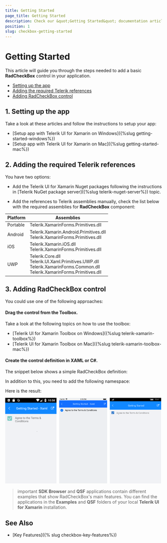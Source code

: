 ```yaml
---
title: Getting Started
page_title: Getting Started
description: Check our &quot;Getting Started&quot; documentation article for Telerik CheckBox for Xamarin control.
position: 1
slug: checkbox-getting-started
---
```


# Getting Started
   
This article will guide you through the steps needed to add a basic **RadCheckBox** control in your application.

* [Setting up the app](#1-setting-up-the-app)
* [Adding the required Telerik references](#2-adding-the-required-telerik-references)
* [Adding RadCheckBox control](#3-adding-radcheckbox-control)

## 1. Setting up the app

Take a look at these articles and follow the instructions to setup your app:

- [Setup app with Telerik UI for Xamarin on Windows]({%slug getting-started-windows%})
- [Setup app with Telerik UI for Xamarin on Mac]({%slug getting-started-mac%})

## 2. Adding the required Telerik references

You have two options:

* Add the Telerik UI for Xamarin Nuget packages following the instructions in [Telerik NuGet package server]({%slug telerik-nuget-server%}) topic.

* Add the references to Telerik assemblies manually, check the list below with the required assemblies for **RadCheckBox** component:

| Platform | Assemblies |
| -------- | ---------- |
| Portable | Telerik.XamarinForms.Primitives.dll |
| Android  | Telerik.Xamarin.Android.Primitives.dll <br/>Telerik.XamarinForms.Primitives.dll |
| iOS      | Telerik.Xamarin.iOS.dll <br/>Telerik.XamarinForms.Primitives.dll |
| UWP      | Telerik.Core.dll <br/> Telerik.UI.Xaml.Primitives.UWP.dll <br/>Telerik.XamarinForms.Common.dll <br/>Telerik.XamarinForms.Primitives.dll |

## 3. Adding RadCheckBox control

You could use one of the following approaches:

#### Drag the control from the Toolbox. 

Take a look at the following topics on how to use the toolbox:

* [Telerik UI for Xamarin Toolbox on Windows]({%slug telerik-xamarin-toolbox%})
* [Telerik UI for Xamarin Toolbox on Mac]({%slug telerik-xamarin-toolbox-mac%})
	
#### Create the control definition in XAML or C#.

The snippet below shows a simple RadCheckBox definition:

<snippet id='checkbox-getting-started-xaml'/>
<snippet id='checkbox-getting-started-csharp'/>

In addition to this, you need to add the following namespace:

<snippet id='xmlns-telerikprimitives'/>
<snippet id='ns-telerikprimitives'/>

Here is the result:

![CheckBox Getting Started Example](images/checkbox-getting-started.png)

>important **SDK Browser** and **QSF** applications contain different examples that show RadCheckBox's main features. You can find the applications in the **Examples** and **QSF** folders of your local **Telerik UI for Xamarin** installation.

## See Also

- [Key Features]({% slug checkbox-key-features%})